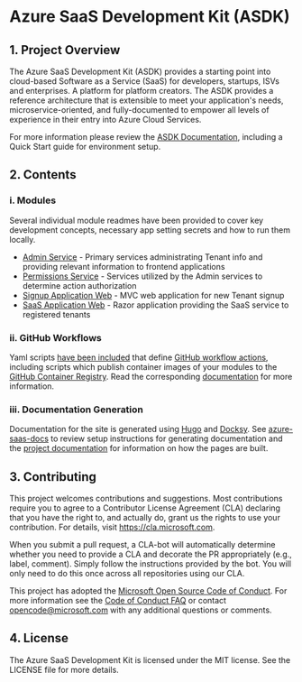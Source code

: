 ﻿# Azure SaaS Development Kit (ASDK)

## 1. Project Overview

The Azure SaaS Development Kit (ASDK) provides a starting point into cloud-based Software as a Service (SaaS) for developers, startups, ISVs and enterprises. A platform for platform creators. The ASDK provides a reference architecture that is extensible to meet your application's needs, microservice-oriented, and fully-documented to empower all levels of experience in their entry into Azure Cloud Services.

For more information please review the [ASDK Documentation](https://azure.github.io/azure-saas/), including a Quick Start guide for environment setup.

## 2. Contents

### i. Modules

Several individual module readmes have been provided to cover key development concepts, necessary app setting secrets and how to run them locally.

- [Admin Service](src/Saas.Admin) - Primary services administrating Tenant info and providing relevant information to frontend applications
- [Permissions Service](src\Saas.Identity\Saas.Permissions) - Services utilized by the Admin services to determine action authorization
- [Signup Application Web](src\Saas.SignupAdministration) - MVC web application for new Tenant signup
- [SaaS Application Web](src\Saas.Application) - Razor application providing the SaaS service to registered tenants

### ii. GitHub Workflows

Yaml scripts [have been included](\.github\workflows) that define [GitHub workflow actions](https://docs.github.com/en/actions/using-workflows/about-workflows), including scripts which publish container images of your modules to the [GitHub Container Registry](https://docs.github.com/en/packages/working-with-a-github-packages-registry/working-with-the-container-registry). Read the corresponding [documentation](https://azure.github.io/azure-saas/resources/container-publishing/) for more information.

### iii. Documentation Generation

Documentation for the site is generated using [Hugo](https://gohugo.io/) and [Docksy](https://www.docsy.dev/). See [azure-saas-docs](docs/azure-saas-docs) to review setup instructions for generating documentation and the [project documentation](https://azure.github.io/azure-saas/resources/documentation-build-process/) for information on how the pages are built.

## 3. Contributing

This project welcomes contributions and suggestions. Most contributions require you to agree to a Contributor License Agreement (CLA) declaring that you have the right to, and actually do, grant us the rights to use your contribution. For details, visit
https://cla.microsoft.com.

When you submit a pull request, a CLA-bot will automatically determine whether you need to provide a CLA and decorate the PR appropriately (e.g., label, comment). Simply follow the instructions provided by the bot. You will only need to do this once across all repositories using our CLA.

This project has adopted the [Microsoft Open Source Code of Conduct](https://opensource.microsoft.com/codeofconduct/). For more information see the [Code of Conduct FAQ](https://opensource.microsoft.com/codeofconduct/faq/) or contact [opencode@microsoft.com](mailto:opencode@microsoft.com) with any additional questions or comments.

## 4. License
The Azure SaaS Development Kit is licensed under the MIT license. See the LICENSE file for more details.